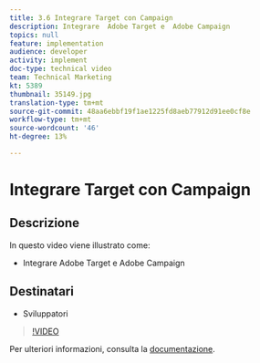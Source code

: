 ```yaml
---
title: 3.6 Integrare Target con Campaign
description: Integrare  Adobe Target e  Adobe Campaign
topics: null
feature: implementation
audience: developer
activity: implement
doc-type: technical video
team: Technical Marketing
kt: 5389
thumbnail: 35149.jpg
translation-type: tm+mt
source-git-commit: 48aa6ebbf19f1ae1225fd8aeb77912d91ee0cf8e
workflow-type: tm+mt
source-wordcount: '46'
ht-degree: 13%

---
```



# Integrare Target con Campaign

## Descrizione

In questo video viene illustrato come:

* Integrare  Adobe Target e  Adobe Campaign

## Destinatari

* Sviluppatori

>[!VIDEO](https://video.tv.adobe.com/v/35149/?quality=12)

Per ulteriori informazioni, consulta la [documentazione](https://docs.adobe.com/content/help/en/target/using/integrate/campaign-and-target.html).
